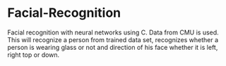 # Facial-Recognition
Facial recognition with neural networks using C. Data from CMU is used. This will recognize a person from trained data set, recognizes whether a person is wearing glass or not and direction of his face whether it is left, right top or down.
